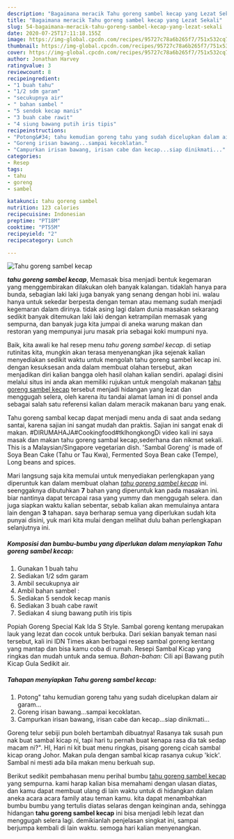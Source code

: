 ```yaml
---
description: "Bagaimana meracik Tahu goreng sambel kecap yang Lezat Sekali"
title: "Bagaimana meracik Tahu goreng sambel kecap yang Lezat Sekali"
slug: 54-bagaimana-meracik-tahu-goreng-sambel-kecap-yang-lezat-sekali
date: 2020-07-25T17:11:18.155Z
image: https://img-global.cpcdn.com/recipes/95727c78a6b265f7/751x532cq70/tahu-goreng-sambel-kecap-foto-resep-utama.jpg
thumbnail: https://img-global.cpcdn.com/recipes/95727c78a6b265f7/751x532cq70/tahu-goreng-sambel-kecap-foto-resep-utama.jpg
cover: https://img-global.cpcdn.com/recipes/95727c78a6b265f7/751x532cq70/tahu-goreng-sambel-kecap-foto-resep-utama.jpg
author: Jonathan Harvey
ratingvalue: 3
reviewcount: 8
recipeingredient:
- "1 buah tahu"
- "1/2 sdm garam"
- "secukupnya air"
- " bahan sambel "
- "5 sendok kecap manis"
- "3 buah cabe rawit"
- "4 siung bawang putih iris tipis"
recipeinstructions:
- "Potong&#34; tahu kemudian goreng tahu yang sudah dicelupkan dalam air garam..."
- "Goreng irisan bawang...sampai kecoklatan."
- "Campurkan irisan bawang, irisan cabe dan kecap...siap dinikmati..."
categories:
- Resep
tags:
- tahu
- goreng
- sambel

katakunci: tahu goreng sambel 
nutrition: 123 calories
recipecuisine: Indonesian
preptime: "PT18M"
cooktime: "PT55M"
recipeyield: "2"
recipecategory: Lunch

---
```



![Tahu goreng sambel kecap](https://img-global.cpcdn.com/recipes/95727c78a6b265f7/751x532cq70/tahu-goreng-sambel-kecap-foto-resep-utama.jpg)

<b><i>tahu goreng sambel kecap</i></b>, Memasak bisa menjadi bentuk kegemaran yang menggembirakan dilakukan oleh banyak kalangan. tidaklah hanya para bunda, sebagian laki laki juga banyak yang senang dengan hobi ini. walau hanya untuk sekedar berpesta dengan teman atau memang sudah menjadi kegemaran dalam dirinya. tidak asing lagi dalam dunia masakan sekarang sedikit banyak ditemukan laki laki dengan ketrampilan memasak yang sempurna, dan banyak juga kita jumpai di aneka warung makan dan restoran yang mempunyai juru masak pria sebagai koki mumpuni nya.

Baik, kita awali ke hal resep menu <i>tahu goreng sambel kecap</i>. di setiap rutinitas kita, mungkin akan terasa menyenangkan jika sejenak kalian menyediakan sedikit waktu untuk mengolah tahu goreng sambel kecap ini. dengan kesuksesan anda dalam membuat olahan tersebut, akan menjadikan diri kalian bangga oleh hasil olahan kalian sendiri. apalagi disini melalui situs ini anda akan memiliki rujukan untuk mengolah makanan <u>tahu goreng sambel kecap</u> tersebut menjadi hidangan yang lezat dan menggugah selera, oleh karena itu tandai alamat laman ini di ponsel anda sebagai salah satu referensi kalian dalam meracik makanan baru yang enak.

Tahu goreng sambal kecap dapat menjadi menu anda di saat anda sedang santai, karena sajian ini sangat mudah dan praktis. Sajian ini sangat enak di makan. #DIRUMAHAJA#Cookingfood#tklhongkongDi video kali ini saya masak dan makan tahu goreng sambal kecap,sederhana dan nikmat sekali. This is a Malaysian/Singapore vegetarian dish. &#39;Sambal Goreng&#39; is made of Soya Bean Cake (Tahu or Tau Kwa), Fermented Soya Bean cake (Tempe), Long beans and spices.


Mari langsung saja kita memulai untuk menyediakan perlengkapan yang diperuntuk kan dalam membuat olahan <u><i>tahu goreng sambel kecap</i></u> ini. seenggaknya dibutuhkan <b>7</b> bahan yang diperuntuk kan pada masakan ini. biar nantinya dapat tercapai rasa yang yummy dan menggugah selera. dan juga siapkan waktu kalian sebentar, sebab kalian akan memulainya antara lain dengan <b>3</b> tahapan. saya berharap semua yang diperlukan sudah kita punyai disini, yuk mari kita mulai dengan melihat dulu bahan perlengkapan selanjutnya ini.

<!--inarticleads1-->

##### Komposisi dan bumbu-bumbu yang diperlukan dalam menyiapkan Tahu goreng sambel kecap:

1. Gunakan 1 buah tahu
1. Sediakan 1/2 sdm garam
1. Ambil secukupnya air
1. Ambil  bahan sambel :
1. Sediakan 5 sendok kecap manis
1. Sediakan 3 buah cabe rawit
1. Sediakan 4 siung bawang putih iris tipis


Popiah Goreng Special Kak Ida S Style. Sambal goreng kentang merupakan lauk yang lezat dan cocok untuk berbuka. Dari sekian banyak teman nasi tersebut, kali ini IDN Times akan berbagai resep sambal goreng kentang yang mantap dan bisa kamu coba di rumah. Resepi Sambal Kicap yang ringkas dan mudah untuk anda semua. *Bahan-bahan:* Cili api Bawang putih Kicap Gula Sedikit air. 

<!--inarticleads2-->

##### Tahapan menyiapkan Tahu goreng sambel kecap:

1. Potong&#34; tahu kemudian goreng tahu yang sudah dicelupkan dalam air garam...
1. Goreng irisan bawang...sampai kecoklatan.
1. Campurkan irisan bawang, irisan cabe dan kecap...siap dinikmati...


Goreng telur sebiji pun boleh bertambah dibuatnya! Rasanya tak susah pun nak buat sambal kicap ni, tapi hari tu pernah buat kenapa rasa dia tak sedap macam ni?&#34;. HI, Hari ni kit buat menu ringkas, pisang goreng cicah sambal kicap orang Johor. Makan pula dengan sambal kicap rasanya cukup &#39;kick&#39;. Sambal ni mesti ada bila makan menu berkuah sup. 

Berikut sedikit pembahasan menu perihal bumbu <u>tahu goreng sambel kecap</u> yang sempurna. kami harap kalian bisa memahami dengan ulasan diatas, dan kamu dapat membuat ulang di lain waktu untuk di hidangkan dalam aneka acara acara family atau teman kamu. kita dapat menambahkan bumbu bumbu yang tertulis diatas selaras dengan keinginan anda, sehingga hidangan <b>tahu goreng sambel kecap</b> ini bisa menjadi lebih lezat dan menggugah selera lagi. demikianlah penjelasan singkat ini, sampai berjumpa kembali di lain waktu. semoga hari kalian menyenangkan.
